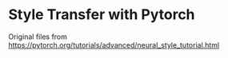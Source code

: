 # Style Transfer with Pytorch

Original files from https://pytorch.org/tutorials/advanced/neural_style_tutorial.html
